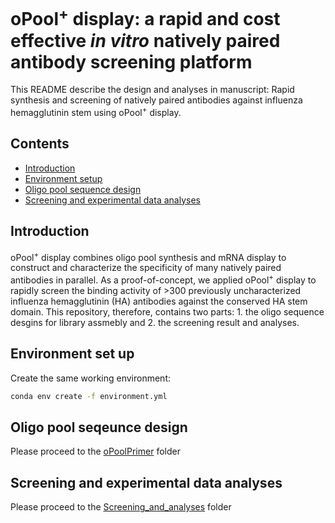 # oPool<sup>+</sup> display: a rapid and cost effective *in vitro* natively paired antibody screening platform
This README describe the design and analyses in manuscript: Rapid synthesis and screening of natively paired antibodies against influenza hemagglutinin stem using oPool<sup>+</sup> display.

## Contents
- [Introduction](#introduction)
- [Environment setup](#environment-setup)
- [Oligo pool sequence design](#oligo-pool-sequence-design)
- [Screening and experimental data analyses](#screening-and-experimental-data-analyses)


## Introduction
oPool<sup>+</sup> display combines oligo pool synthesis and mRNA display to construct and characterize the specificity of many natively paired antibodies in parallel. As a proof-of-concept, we applied oPool<sup>+</sup> display to rapidly screen the binding activity of >300 previously uncharacterized influenza hemagglutinin (HA) antibodies against the conserved HA stem domain. This repository, therefore, contains two parts: 1. the oligo sequence desgins for library assmebly and 2. the screening result and analyses.

## Environment set up 
Create the same working environment:
```bash
conda env create -f environment.yml
```
## Oligo pool seqeunce design

Please proceed to the [oPoolPrimer](oPoolPrimer/) folder

## Screening and experimental data analyses

Please proceed to the [Screening_and_analyses](Screening_and_analyses/) folder
